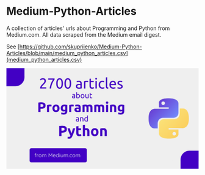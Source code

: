 # Medium-Python-Articles
A collection of articles' urls about Programming and Python from Medium.com. 
All data scraped from the Medium email digest.

See [https://github.com/skupriienko/Medium-Python-Articles/blob/main/medium_python_articles.csv](medium_python_articles.csv)

![medium_python_articles.png)](medium_python_articles.png)
